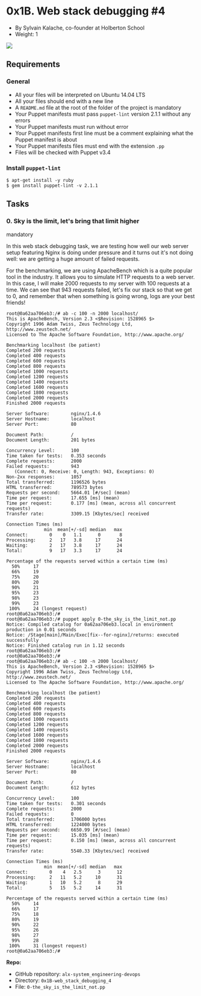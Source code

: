 
0x1B. Web stack debugging #4
============================

-   By Sylvain Kalache, co-founder at Holberton School
-   Weight: 1

![](https://s3.amazonaws.com/intranet-projects-files/holbertonschool-sysadmin_devops/313/frdkCrb.jpg)

Requirements
------------

### General

-   All your files will be interpreted on Ubuntu 14.04 LTS
-   All your files should end with a new line
-   A `README.md` file at the root of the folder of the project is mandatory
-   Your Puppet manifests must pass `puppet-lint` version 2.1.1 without any errors
-   Your Puppet manifests must run without error
-   Your Puppet manifests first line must be a comment explaining what the Puppet manifest is about
-   Your Puppet manifests files must end with the extension `.pp`
-   Files will be checked with Puppet v3.4

### Install `puppet-lint`

```
$ apt-get install -y ruby
$ gem install puppet-lint -v 2.1.1

```

Tasks
-----

### 0\. Sky is the limit, let's bring that limit higher

mandatory

In this web stack debugging task, we are testing how well our web server setup featuring Nginx is doing under pressure and it turns out it's not doing well: we are getting a huge amount of failed requests.

For the benchmarking, we are using ApacheBench which is a quite popular tool in the industry. It allows you to simulate HTTP requests to a web server. In this case, I will make 2000 requests to my server with 100 requests at a time. We can see that 943 requests failed, let's fix our stack so that we get to 0, and remember that when something is going wrong, logs are your best friends!

```
root@0a62aa706eb3:/# ab -c 100 -n 2000 localhost/
This is ApacheBench, Version 2.3 <$Revision: 1528965 $>
Copyright 1996 Adam Twiss, Zeus Technology Ltd, http://www.zeustech.net/
Licensed to The Apache Software Foundation, http://www.apache.org/

Benchmarking localhost (be patient)
Completed 200 requests
Completed 400 requests
Completed 600 requests
Completed 800 requests
Completed 1000 requests
Completed 1200 requests
Completed 1400 requests
Completed 1600 requests
Completed 1800 requests
Completed 2000 requests
Finished 2000 requests

Server Software:        nginx/1.4.6
Server Hostname:        localhost
Server Port:            80

Document Path:          /
Document Length:        201 bytes

Concurrency Level:      100
Time taken for tests:   0.353 seconds
Complete requests:      2000
Failed requests:        943
   (Connect: 0, Receive: 0, Length: 943, Exceptions: 0)
Non-2xx responses:      1057
Total transferred:      1196526 bytes
HTML transferred:       789573 bytes
Requests per second:    5664.01 [#/sec] (mean)
Time per request:       17.655 [ms] (mean)
Time per request:       0.177 [ms] (mean, across all concurrent requests)
Transfer rate:          3309.15 [Kbytes/sec] received

Connection Times (ms)
              min  mean[+/-sd] median   max
Connect:        0    0   1.1      0       8
Processing:     2   17   3.8     17      24
Waiting:        2   17   3.8     17      24
Total:          9   17   3.3     17      24

Percentage of the requests served within a certain time (ms)
  50%     17
  66%     19
  75%     20
  80%     20
  90%     21
  95%     23
  98%     23
  99%     23
 100%     24 (longest request)
root@0a62aa706eb3:/#
root@0a62aa706eb3:/# puppet apply 0-the_sky_is_the_limit_not.pp
Notice: Compiled catalog for 0a62aa706eb3.local in environment production in 0.01 seconds
Notice: /Stage[main]/Main/Exec[fix--for-nginx]/returns: executed successfully
Notice: Finished catalog run in 1.12 seconds
root@0a62aa706eb3:/#
root@0a62aa706eb3:/#
root@0a62aa706eb3:/# ab -c 100 -n 2000 localhost/
This is ApacheBench, Version 2.3 <$Revision: 1528965 $>
Copyright 1996 Adam Twiss, Zeus Technology Ltd, http://www.zeustech.net/
Licensed to The Apache Software Foundation, http://www.apache.org/

Benchmarking localhost (be patient)
Completed 200 requests
Completed 400 requests
Completed 600 requests
Completed 800 requests
Completed 1000 requests
Completed 1200 requests
Completed 1400 requests
Completed 1600 requests
Completed 1800 requests
Completed 2000 requests
Finished 2000 requests

Server Software:        nginx/1.4.6
Server Hostname:        localhost
Server Port:            80

Document Path:          /
Document Length:        612 bytes

Concurrency Level:      100
Time taken for tests:   0.301 seconds
Complete requests:      2000
Failed requests:        0
Total transferred:      1706000 bytes
HTML transferred:       1224000 bytes
Requests per second:    6650.99 [#/sec] (mean)
Time per request:       15.035 [ms] (mean)
Time per request:       0.150 [ms] (mean, across all concurrent requests)
Transfer rate:          5540.33 [Kbytes/sec] received

Connection Times (ms)
              min  mean[+/-sd] median   max
Connect:        0    4   2.5      3      12
Processing:     2   11   5.2     10      31
Waiting:        1   10   5.2      8      29
Total:          5   15   5.2     14      31

Percentage of the requests served within a certain time (ms)
  50%     14
  66%     17
  75%     18
  80%     19
  90%     22
  95%     26
  98%     27
  99%     28
 100%     31 (longest request)
root@0a62aa706eb3:/#

```

**Repo:**

-   GitHub repository: `alx-system_engineering-devops`
-   Directory: `0x1B-web_stack_debugging_4`
-   File: `0-the_sky_is_the_limit_not.pp`

